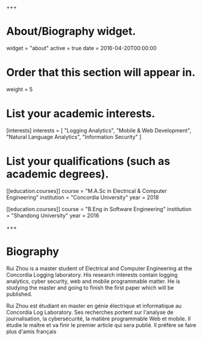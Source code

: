 +++
# About/Biography widget.
widget = "about"
active = true
date = 2016-04-20T00:00:00

# Order that this section will appear in.
weight = 5

# List your academic interests.
[interests]
  interests = [
    "Logging Analytics",
    "Mobile & Web Development",
    "Natural Language Analytics",
    "Information Security"
  ]

# List your qualifications (such as academic degrees).

[[education.courses]]
  course = "M.A.Sc in Electrical & Computer Engineering"
  institution = "Concordia University"
  year = 2018

[[education.courses]]
  course = "B.Eng in Software Engineering"
  institution = "Shandong University"
  year = 2016

+++

# Biography

Rui Zhou is a master student of Electrical and Computer Engineering at the Concordia Logging laboratory. His research interests contain logging analytics, cyber security, web and mobile programmable matter. He is studying the master and going to finish the first paper which will be published.

Rui Zhou est étudiant en master en génie électrique et informatique au Concordia Log Laboratory. Ses recherches portent sur l'analyse de journalisation, la cybersécurité, la matière programmable Web et mobile. Il étudie le maître et va finir le premier article qui sera publié. Il préfère se faire plus d'amis français
